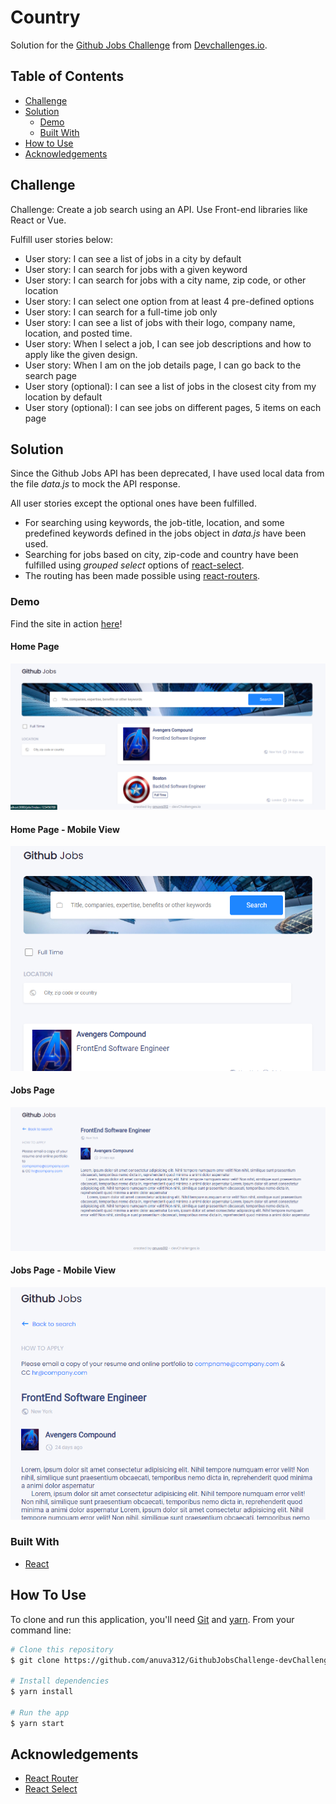 # Country

Solution for the [Github Jobs Challenge](https://devchallenges.io/challenges/TtUjDt19eIHxNQ4n5jps) from [Devchallenges.io](https://devchallenges.io).

<!-- TABLE OF CONTENTS -->

## Table of Contents

- [Challenge](#challenge)
- [Solution](#solution)
  - [Demo](#demo)
  - [Built With](#built-with)
- [How to Use](#how-to-use)
- [Acknowledgements](#acknowledgements)

<!-- Challenge -->

## Challenge

Challenge: Create a job search using an API. Use Front-end libraries like React or Vue.

Fulfill user stories below:

- User story: I can see a list of jobs in a city by default
- User story: I can search for jobs with a given keyword
- User story: I can search for jobs with a city name, zip code, or other location
- User story: I can select one option from at least 4 pre-defined options
- User story: I can search for a full-time job only
- User story: I can see a list of jobs with their logo, company name, location, and posted time.
- User story: When I select a job, I can see job descriptions and how to apply like the given design.
- User story: When I am on the job details page, I can go back to the search page
- User story (optional): I can see a list of jobs in the closest city from my location by default
- User story (optional): I can see jobs on different pages, 5 items on each page

<!-- Solution -->

## Solution

Since the Github Jobs API has been deprecated, I have used local data from the file _data.js_ to mock the API response.

All user stories except the optional ones have been fulfilled.

- For searching using keywords, the job-title, location, and some predefined keywords defined in the jobs object in _data.js_ have been used.
- Searching for jobs based on city, zip-code and country have been fulfilled using _grouped select_ options of [react-select](https://react-select.com/home).
- The routing has been made possible using [react-routers](https://reactrouter.com/).

### Demo

Find the site in action [here]()!

#### Home Page

![home-page](public/assets/images/homepage.PNG)

#### Home Page - Mobile View

![home-page-mobile-view](public/assets/images/homepage-mobile-view.PNG)

#### Jobs Page

![jobs-page](public/assets/images/jobspage.PNG)

#### Jobs Page - Mobile View

![jobs-page-mobile-view](public/assets/images/jobspage-mobile-view.PNG)

### Built With

- [React](https://reactjs.org/)

<!-- How To Use -->

## How To Use

To clone and run this application, you'll need [Git](https://git-scm.com) and [yarn](https://yarnpkg.com/). From your command line:

```bash
# Clone this repository
$ git clone https://github.com/anuva312/GithubJobsChallenge-devChallenges

# Install dependencies
$ yarn install

# Run the app
$ yarn start
```

## Acknowledgements

- [React Router](https://reactrouter.com/)
- [React Select](https://react-select.com/home)
